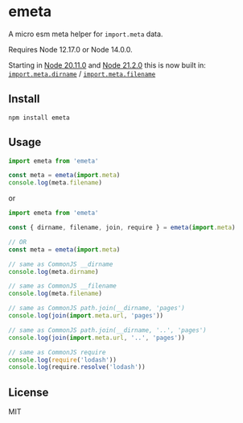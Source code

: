 # emeta

A micro esm meta helper for `import.meta` data.

Requires Node 12.17.0 or Node 14.0.0.

Starting in [Node 20.11.0](https://github.com/nodejs/node/blob/main/doc/changelogs/CHANGELOG_V20.md#20.11.0) and [Node 21.2.0](https://github.com/nodejs/node/blob/main/doc/changelogs/CHANGELOG_V21.md#21.2.0) this is now built in: [`import.meta.dirname`](https://nodejs.org/api/esm.html#importmetadirname) / [`import.meta.filename`](https://nodejs.org/api/esm.html#importmetafilename)

## Install

```
npm install emeta
```

## Usage

```js
import emeta from 'emeta'

const meta = emeta(import.meta)
console.log(meta.filename)
```

or

```js
import emeta from 'emeta'

const { dirname, filename, join, require } = emeta(import.meta)

// OR
const meta = emeta(import.meta)

// same as CommonJS __dirname
console.log(meta.dirname)

// same as CommonJS __filename
console.log(meta.filename)

// same as CommonJS path.join(__dirname, 'pages')
console.log(join(import.meta.url, 'pages'))

// same as CommonJS path.join(__dirname, '..', 'pages')
console.log(join(import.meta.url, '..', 'pages'))

// same as CommonJS require
console.log(require('lodash'))
console.log(require.resolve('lodash'))
```

## License

MIT
